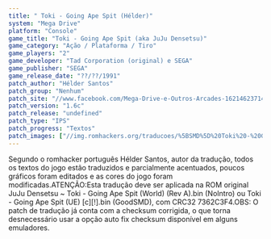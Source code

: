```yaml
---
title: " Toki - Going Ape Spit (Hélder)"
system: "Mega Drive"
platform: "Console"
game_title: "Toki - Going Ape Spit (aka JuJu Densetsu)"
game_category: "Ação / Plataforma / Tiro"
game_players: "2"
game_developer: "Tad Corporation (original) e SEGA"
game_publisher: "SEGA"
game_release_date: "??/??/1991"
patch_author: "Hélder Santos"
patch_group: "Nenhum"
patch_site: "//www.facebook.com/Mega-Drive-e-Outros-Arcades-1621462371436014/"
patch_version: "1.6c"
patch_release: "undefined"
patch_type: "IPS"
patch_progress: "Textos"
patch_images: ["//img.romhackers.org/traducoes/%5BSMD%5D%20Toki%20-%20Going%20Ape%20Spit%20-%20H%C3%A9lder%20-%201.png","//img.romhackers.org/traducoes/%5BSMD%5D%20Toki%20-%20Going%20Ape%20Spit%20-%20H%C3%A9lder%20-%202.png","//img.romhackers.org/traducoes/%5BSMD%5D%20Toki%20-%20Going%20Ape%20Spit%20-%20H%C3%A9lder%20-%203.png"]
---
```

Segundo o romhacker português Hélder Santos, autor da tradução, todos os textos do jogo estão traduzidos e parcialmente acentuados, poucos gráficos foram editados e as cores do jogo foram modificadas.ATENÇÃO:Esta tradução deve ser aplicada na ROM original JuJu Densetsu ~ Toki - Going Ape Spit (World) (Rev A).bin (NoIntro) ou Toki - Going Ape Spit (UE) [c][!].bin (GoodSMD), com CRC32 7362C3F4.OBS: O patch de tradução já conta com a checksum corrigida, o que torna desnecessário usar a opção auto fix checksum disponível em alguns emuladores.